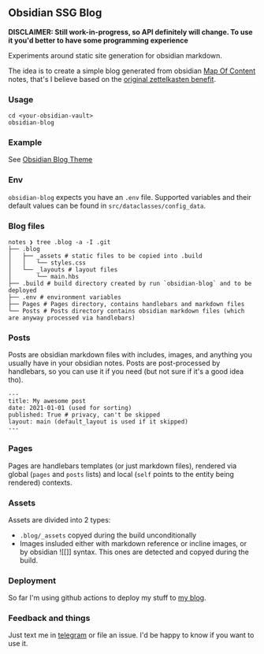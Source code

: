 ## Obsidian SSG Blog

**DISCLAIMER: Still work-in-progress, so API definitely will change. To use it you'd better to have some programming experience**

Experiments around static site generation for obsidian markdown. 

The idea is to create a simple blog generated from obsidian [Map Of Content][moc]
notes, that's I believe based on the [original zettelkasten benefit][zettelkasten].

### Usage

```
cd <your-obsidian-vault>
obsidian-blog
```

### Example

See [Obsidian Blog Theme][obsidian-blog-theme]

### Env

`obsidian-blog` expects you have an `.env` file. Supported variables and their default values can be found
in `src/dataclasses/config_data`.

### Blog files

```
notes ❯ tree .blog -a -I .git
├── .blog
│   ├── _assets # static files to be copied into .build
│   │   └── styles.css
│   └── _layouts # layout files
│       └── main.hbs
├── .build # build directory created by run `obsidian-blog` and to be deployed
├── .env # environment variables
├── Pages # Pages directory, contains handlebars and markdown files
└── Posts # Posts directory contains obsidian markdown files (which are anyway processed via handlebars)
```


### Posts

Posts are obsidian markdown files with includes, images, and anything you usually have in your obsidian notes.
Posts are post-processed by handlebars, so you can use it if you need (but not sure if it's a good idea tho).

```
---
title: My awesome post
date: 2021-01-01 (used for sorting)
published: True # privacy, can't be skipped
layout: main (default_layout is used if it skipped)
---
```

### Pages

Pages are handlebars templates (or just markdown files), rendered via global (`pages` and `posts` lists) and local (`self` points
to the entity being rendered) contexts.

### Assets

Assets are divided into 2 types:
- `.blog/_assets` copyed during the build unconditionally
- Images insluded either with markdown reference or incline images, or by obsidian ![[<file>]] syntax. This ones are detected and copyed during the build.

### Deployment

So far I'm using github actions to deploy my stuff to [my blog][my-blog].

### Feedback and things

Just text me in [telegram][tg] or file an issue. I'd be happy to know if you want to use it.

[moc]: https://www.youtube.com/watch?v=7GqQKCT0PZ4
[zettelkasten]: https://en.wikipedia.org/wiki/Niklas_Luhmann#Note-taking_system_(Zettelkasten)
[my-blog]: https://anto.sh
[obsidian-blog-theme]: https://github.com/A/obsidian-blog-theme/
[tg]: https://t.me/a_shuvalov
